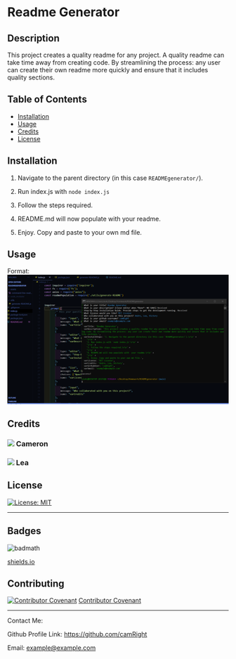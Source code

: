 
# Readme Generator

## Description 

This project creates a quality readme for any project. A quality readme can take time away from creating code. By streamlining the process: any user can create their own readme more quickly and ensure that it includes quality sections.

## Table of Contents


* [Installation](#installation)
* [Usage](#usage)
* [Credits](#credits)
* [License](#license)


## Installation

1. Navigate to the parent directory (in this case `READMEgenerator/`).

2. Run index.js with `node index.js`

3. Follow the steps required.

4. README.md will now populate with  your readme.

5. Enjoy. Copy and paste to your own md file.


## Usage 

Format:
![App in use.](/assets/Bash_use.png)


## Credits

### [![](https://github.com/camRight.png?size=50)](https://github.com/camRight)               Cameron


### [![](https://github.com/leawilhelmer.png?size=50)](https://github.com/leawilhelmer)               Lea


## License

[![License: MIT](https://img.shields.io/badge/License-MIT-yellow.svg)](https://opensource.org/licenses/MIT)



---


## Badges

![badmath](https://img.shields.io/github/languages/top/nielsenjared/badmath)

[shields.io](https://shields.io/)

## Contributing

[![Contributor Covenant](https://img.shields.io/badge/Contributor%20Covenant-v2.0%20adopted-ff69b4.svg)](code_of_conduct.md)      [Contributor Covenant](https://www.contributor-covenant.org/)

---

Contact Me:

Github Profile Link: https://github.com/camRight

Email: example@example.com
